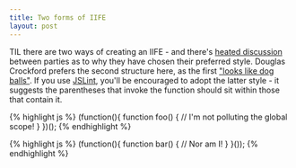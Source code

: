 ```yaml
---
title: Two forms of IIFE
layout: post
---
```


TIL there are two ways of creating an IIFE - and there's [heated discussion](https://stackoverflow.com/questions/8774425/vs-in-javascript-closures) between parties as to why they have chosen their preferred style. Douglas Crockford prefers the second structure here, as the first ["looks like dog balls"](https://twitter.com/paul_irish/status/176187448420864000). If you use [JSLint](http://www.jslint.com/), you'll be encouraged to adopt the latter style - it suggests the parentheses that invoke the function should sit within those that contain it.

{% highlight js %}
(function(){
  function foo() {
    // I'm not polluting the global scope!
  }
})();
{% endhighlight %}

{% highlight js %}
(function(){
  function bar() {
    // Nor am I!
  }
}());
{% endhighlight %}

